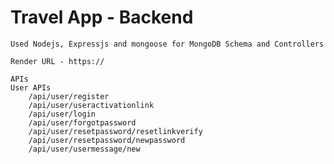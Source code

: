 # Travel App - Backend
    Used Nodejs, Expressjs and mongoose for MongoDB Schema and Controllers

    Render URL - https://

    APIs
    User APIs
        /api/user/register
        /api/user/useractivationlink
        /api/user/login
        /api/user/forgotpassword
        /api/user/resetpassword/resetlinkverify
        /api/user/resetpassword/newpassword
        /api/user/usermessage/new